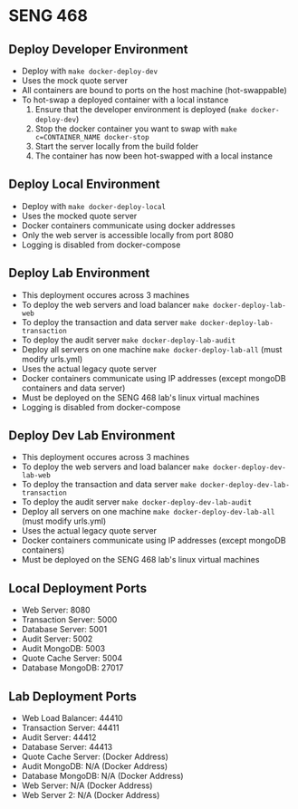 # SENG 468

## Deploy Developer Environment

-   Deploy with `make docker-deploy-dev`
-   Uses the mock quote server
-   All containers are bound to ports on the host machine (hot-swappable)
-   To hot-swap a deployed container with a local instance
    1. Ensure that the developer environment is deployed (`make docker-deploy-dev`)
    2. Stop the docker container you want to swap with `make c=CONTAINER_NAME docker-stop`
    3. Start the server locally from the build folder
    4. The container has now been hot-swapped with a local instance

## Deploy Local Environment

-   Deploy with `make docker-deploy-local`
-   Uses the mocked quote server
-   Docker containers communicate using docker addresses
-   Only the web server is accessible locally from port 8080
-   Logging is disabled from docker-compose

## Deploy Lab Environment

-   This deployment occures across 3 machines
-   To deploy the web servers and load balancer `make docker-deploy-lab-web`
-   To deploy the transaction and data server `make docker-deploy-lab-transaction`
-   To deploy the audit server `make docker-deploy-lab-audit`
-   Deploy all servers on one machine `make docker-deploy-lab-all` (must modify urls.yml)
-   Uses the actual legacy quote server
-   Docker containers communicate using IP addresses (except mongoDB containers and data server)
-   Must be deployed on the SENG 468 lab's linux virtual machines
-   Logging is disabled from docker-compose

## Deploy Dev Lab Environment

-   This deployment occures across 3 machines
-   To deploy the web servers and load balancer `make docker-deploy-dev-lab-web`
-   To deploy the transaction and data server `make docker-deploy-dev-lab-transaction`
-   To deploy the audit server `make docker-deploy-dev-lab-audit`
-   Deploy all servers on one machine `make docker-deploy-dev-lab-all` (must modify urls.yml)
-   Uses the actual legacy quote server
-   Docker containers communicate using IP addresses (except mongoDB containers)
-   Must be deployed on the SENG 468 lab's linux virtual machines

## Local Deployment Ports

-   Web Server: 8080
-   Transaction Server: 5000
-   Database Server: 5001
-   Audit Server: 5002
-   Audit MongoDB: 5003
-   Quote Cache Server: 5004
-   Database MongoDB: 27017

## Lab Deployment Ports

-   Web Load Balancer: 44410
-   Transaction Server: 44411
-   Audit Server: 44412
-   Database Server: 44413
-   Quote Cache Server: (Docker Address)
-   Audit MongoDB: N/A (Docker Address)
-   Database MongoDB: N/A (Docker Address)
-   Web Server: N/A (Docker Address)
-   Web Server 2: N/A (Docker Address)
